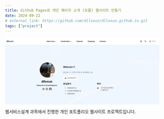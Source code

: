 ```yaml
---
title: Github Pages로 개인 페이지 소개 (포폴) 웹사이트 만들기
date: 2024-09-22
# external_link: https://github.com/dllxxun/dllxxun.github.io.git
tags: ["project"]
---
```


![Litmus Project Image](Web.jpg)
웹서비스설계 과목에서 진행한 개인 포트폴리오 웹사이트 프로젝트입니다.

<!--more-->
